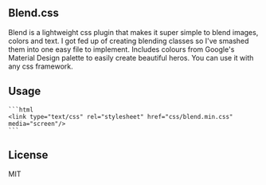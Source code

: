 ## Blend.css

Blend is a lightweight css plugin that makes it super simple to blend images, colors and text. I got fed up of creating blending classes so I've smashed them into one easy file to implement. Includes colours from Google's Material Design palette to easily create beautiful heros. You can use it with any css framework.


## Usage


    ```html
    <link type="text/css" rel="stylesheet" href="css/blend.min.css"  media="screen"/>
    ```



## License

MIT
